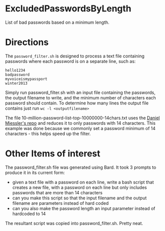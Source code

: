 # ExcludedPasswordsByLength
List of bad passwords based on a minimum length. 

# Directions
The `password_filter.sh` is designed to process a text file containing passwords where each password is on a separate line, such as:
```
hello1234
badpassword
myvoiceismypassport
winter2013
```
Simply run password_filter.sh with an input file containing the passwords, the output filename to write, and the minimum number of characters each password should contain. To determine how many lines the output file contains just run `wc -l <outputfilename>`  

The file 10-million-password-list-top-10000000-14chars.txt uses the [Daniel Miessler's repo](https://github.com/danielmiessler/SecLists/tree/master/Passwords/Common-Credentials) and reduces it to only passwords with 14 characters. This example was done because we commonly set a password minimum of 14 characters - this helps speed up the filter. 


# Other Items of interest
The password_filter.sh file was generated using Bard. It took 3 prompts to produce it in its current form:

- given a text file with a password on each line, write a bash script that creates a new file, with a password on each line but only includes passwords that are more than 14 characters
- can you make this script so that the input filename and the output filename are parameters instead of hard coded
- can you also make the password length an input parameter instead of hardcoded to 14

The resultant script was copied into password_filter.sh. Pretty neat.